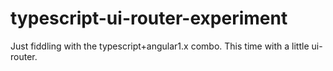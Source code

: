 # typescript-ui-router-experiment

Just fiddling with the typescript+angular1.x combo. This time with a little ui-router.

